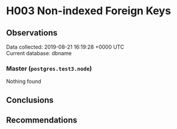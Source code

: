 # H003 Non-indexed Foreign Keys #

## Observations ##
Data collected: 2019-08-21 16:19:28 +0000 UTC  
Current database: dbname  


### Master (`postgres.test3.node`) ###



Nothing found



## Conclusions ##


## Recommendations ##

